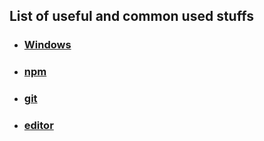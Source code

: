 ## List of useful and common used stuffs

* ### [Windows](./windows/readme.md)
* ### [npm](./npm/readme.md)
* ### [git](./git/readme.md)
* ### [editor](./editor/readme.md)
